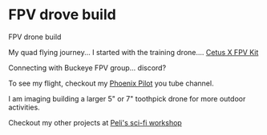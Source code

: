 # FPV drove build
FPV drone build 

My quad flying journey...    I started with the training drone....    [Cetus X FPV Kit](https://betafpv.com/products/cetus-x-fpv-kit?variant=39948655394950)

Connecting with Buckeye FPV group...    discord?  

To see my flight, checkout my [Phoenix Pilot](https://www.youtube.com/@PhoenixPilot7958) you tube channel.   

I am imaging building a larger 5" or 7" toothpick drone for more outdoor activities.    

Checkout my other projects at [Peli's sci-fi workshop](https://driter7958.github.io/Peli_sci-fi_workshop/)